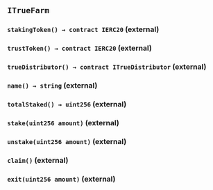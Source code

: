 ## `ITrueFarm`






### `stakingToken() → contract IERC20` (external)





### `trustToken() → contract IERC20` (external)





### `trueDistributor() → contract ITrueDistributor` (external)





### `name() → string` (external)





### `totalStaked() → uint256` (external)





### `stake(uint256 amount)` (external)





### `unstake(uint256 amount)` (external)





### `claim()` (external)





### `exit(uint256 amount)` (external)






